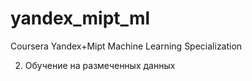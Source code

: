 # yandex_mipt_ml
Coursera Yandex+Mipt Machine Learning Specialization

2) Обучение на размеченных данных
